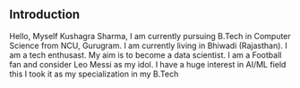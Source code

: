## Introduction
Hello, Myself Kushagra Sharma, I am currently pursuing B.Tech in Computer Science from NCU, Gurugram. I am currently living in Bhiwadi (Rajasthan). I am a tech enthusast. My aim is to become a data scientist. I am a Football fan and consider Leo Messi as my idol.
 I have a huge interest in AI/ML field this I took it as my specialization in my B.Tech
